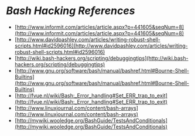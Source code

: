 _Bash Hacking References_
=========

* [http://www.informit.com/articles/article.aspx?p=441605&seqNum=8](http://www.informit.com/articles/article.aspx?p=441605&seqNum=8)
* [http://www.davidpashley.com/articles/writing-robust-shell-scripts.html#id2596016](http://www.davidpashley.com/articles/writing-robust-shell-scripts.html#id2596016)
* [http://wiki.bash-hackers.org/scripting/debuggingtips](http://wiki.bash-hackers.org/scripting/debuggingtips)
* [http://www.gnu.org/software/bash/manual/bashref.html#Bourne-Shell-Builtins](http://www.gnu.org/software/bash/manual/bashref.html#Bourne-Shell-Builtins)
* [http://fvue.nl/wiki/Bash:_Error_handling#Set_ERR_trap_to_exit](http://fvue.nl/wiki/Bash:_Error_handling#Set_ERR_trap_to_exit)
* [http://www.linuxjournal.com/content/bash-arrays](http://www.linuxjournal.com/content/bash-arrays)
* [http://mywiki.wooledge.org/BashGuide/TestsAndConditionals](http://mywiki.wooledge.org/BashGuide/TestsAndConditionals)